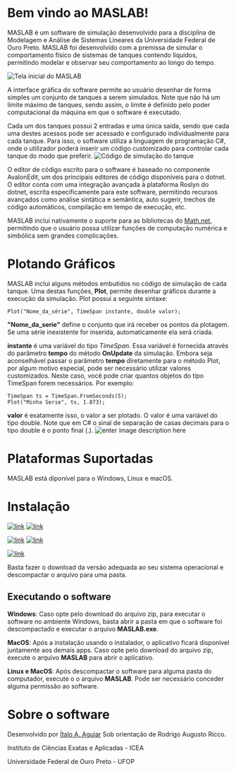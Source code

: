 # Bem vindo ao MASLAB!

MASLAB é um software de simulação desenvolvido para a disciplina de Modelagem e Análise de Sistemas Lineares da Universidade Federal de Ouro Preto. MASLAB foi desenvolvido com a premissa de simular o comportamento físico de sistemas de tanques contendo líquidos, permitindo modelar e observar seu comportamento ao longo do tempo.

![Tela inicial do MASLAB](https://1.bp.blogspot.com/-7o_Xp4GqpBE/XlZq090ImZI/AAAAAAAAChs/A9Js2rSCUxMISmHCUtbDQx0W7SjpY9JVgCLcBGAsYHQ/s1600/maslab.png)

A interface gráfica do software permite ao usuário desenhar de forma simples um conjunto de tanques a serem simulados. Note que não há um limite máximo de tanques, sendo assim, o limite é definido pelo poder computacional da máquina em que o software é executado.

Cada um dos tanques possui 2 entradas e uma única saída, sendo que cada uma destes acessos pode ser acessado e configurado individualmente para cada tanque. Para isso, o software utiliza a linguagem de programação C#, onde o utilizador poderá inserir um código customizado para controlar cada tanque do modo que preferir.
![Código de simulação do tanque](https://1.bp.blogspot.com/-I0tJrn3Nz74/XlZtT7CJWaI/AAAAAAAACh4/yuDJ0gJPNdEbxl6NYqwL6SAotJxzw8sFACLcBGAsYHQ/s1600/maslab2.png)

O editor de código escrito para o software é baseado no componente AvalonEdit, um dos principais editores de código disponíveis para o dotnet. O editor conta com uma integração avançada à plataforma Roslyn do dotnet, escrita especificamente para este software, permitindo recursos avançados como análise sintática e semântica, auto sugerir, trechos de código automáticos, compilação em tempo de execução, etc.

MASLAB inclui nativamente o suporte para as bibliotecas do [Math.net](https://www.mathdotnet.com/), permitindo que o usuário possa utilizar funções de computação numérica e simbólica sem grandes complicações.

# Plotando Gráficos
MASLAB inclui alguns métodos embutidos no código de simulação de cada tanque. Uma destas funções, **Plot**, permite desenhar gráficos durante a execução da simulação. Plot possui a seguinte sintaxe:

    Plot("Nome_da_série", TimeSpan instante, double valor);
  
**"Nome_da_serie"** define o conjunto que irá receber os pontos da plotagem. Se uma série inexistente for inserida, automaticamente ela será criada.

**instante** é uma variável do tipo *TimeSpan*. Essa variável é fornecida através do parâmetro **tempo** do método **OnUpdate** da simulação. Embora seja aconselhável passar o parâmetro **tempo** diretamente para o método Plot, por algum motivo especial, pode ser necessário utilizar valores customizados. Neste caso, você pode criar quantos objetos do tipo TimeSpan forem necessários. Por exemplo:

    TimeSpan ts = TimeSpan.FromSeconds(5);
    Plot("Minha Serie", ts, 1.873);


**valor** é exatamente isso, o valor a ser plotado. O valor é uma variável do tipo double. Note que em C# o sinal de separação de casas decimais para o tipo double é o ponto final (.).
![enter image description here](https://1.bp.blogspot.com/-bPVanQT06jY/XlZ5I0ldAHI/AAAAAAAACiE/rTkQwa4CsUk-NO6E2gIe86QiGn60QIlAgCLcBGAsYHQ/s1600/maslab3.png)

# Plataformas Suportadas

MASLAB está diponível para o Windows, Linux e macOS.

# Instalação
[![link](https://img.shields.io/github/downloads/italoaguiar/MASLAB/0.0.0.3/total?color=%235b8dde&label=Instalador%20Windows%200.0.0.3&style=for-the-badge)](https://github.com/italoaguiar/MASLAB/releases/download/0.0.0.3/win-x64.exe) [![link](https://img.shields.io/github/downloads/italoaguiar/MASLAB/0.0.0.3/total?color=%235b8dde&label=Pacote%20zip%20Windows%200.0.0.3&style=for-the-badge)](https://github.com/italoaguiar/MASLAB/releases/download/0.0.0.3/win-x64.zip)

[![link](https://img.shields.io/github/downloads/italoaguiar/MASLAB/0.0.0.3/total?color=%237ad128&label=Instalador%20macOS%200.0.0.3&style=for-the-badge)](https://github.com/italoaguiar/MASLAB/releases/download/0.0.0.3/osx-x64.pkg) [![link](https://img.shields.io/github/downloads/italoaguiar/MASLAB/0.0.0.3/total?color=%237ad128&label=Pacote%20zip%20macOS%200.0.0.3&style=for-the-badge)](https://github.com/italoaguiar/MASLAB/releases/download/0.0.0.3/osx-x64.zip)

[![link](https://img.shields.io/github/downloads/italoaguiar/MASLAB/0.0.0.3/total?label=Pacote%20zip%20Linux%200.0.0.2&style=for-the-badge)](https://github.com/italoaguiar/MASLAB/releases/download/0.0.0.3/linux-x64.zip) 

Basta fazer o download da versão adequada ao seu sistema operacional e descompactar o arquivo para uma pasta.

## Executando o software

**Windows**:  Caso opte pelo download do arquivo zip, para executar o software no ambiente Windows, basta abrir a pasta em que o software foi descompactado e executar o arquivo **MASLAB.exe**.

**MacOS**: Após a instalação usando o instalador, o aplicativo ficará disponível juntamente aos demais apps. Caso opte pelo download do arquivo zip, execute o arquivo **MASLAB** para abrir o aplicativo.

**Linux e MacOS**: Após descompactar o software para alguma pasta do computador, execute o o arquivo **MASLAB**. Pode ser necessário conceder alguma permissão ao software.


# Sobre o software
Desenvolvido por [Ítalo A. Aguiar](https://github.com/italoaguiar/)
Sob orientação de Rodrigo Augusto Ricco.

Instituto de Ciências Exatas e Aplicadas - ICEA

Universidade Federal de Ouro Preto - UFOP

